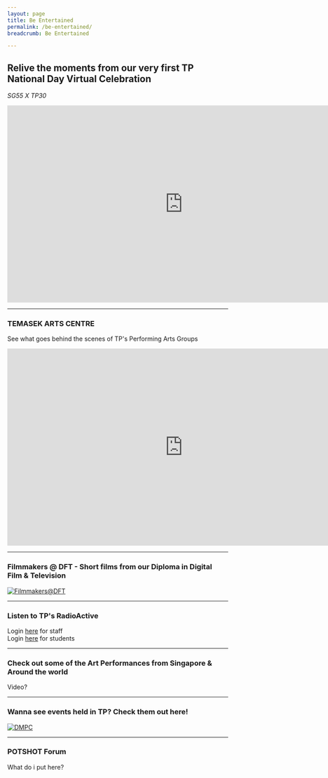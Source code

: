 ```yaml
---
layout: page
title: Be Entertained
permalink: /be-entertained/
breadcrumb: Be Entertained

---
```

## **Relive the moments from our very first TP National Day Virtual Celebration**
_SG55 X TP30_
<iframe width="800" height="450" src="https://www.youtube.com/embed/z9bb-mYuC6I" frameborder="0" allow="accelerometer; autoplay; encrypted-media; gyroscope; picture-in-picture" allowfullscreen></iframe>

---
### TEMASEK ARTS CENTRE ###
See what goes behind the scenes of TP's Performing Arts Groups
<iframe width="800" height="450" src="https://www.youtube.com/embed/p27P9kSYUDg" frameborder="0" allow="accelerometer; autoplay; encrypted-media; gyroscope; picture-in-picture" allowfullscreen></iframe>

---
### Filmmakers @ DFT - Short films from our Diploma in Digital Film & Television ###
[![Filmmakers@DFT]({{site.baseurl}}/images/DFTBanner.jpg)](https://www.viddsee.com/channel/filmmakersdft?locale=en)

---
### Listen to TP's RadioActive
Login [here](https://staff.tp.edu.sg/Documents/radio/index.aspx) for staff\
Login [here]() for students

---
### Check out some of the Art Performances from Singapore & Around the world

Video?

---
### Wanna see events held in TP? Check them out here!
[![DMPC]({{site.baseurl}}/images/DMPCBanner.jpg)](https://www.flickr.com/photos/digitalmediacrewtp/)

---
### POTSHOT Forum

What do i put here?